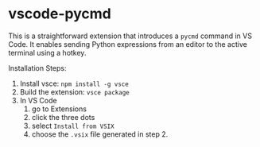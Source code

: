 # vscode-pycmd

This is a straightforward extension that introduces a `pycmd` command in VS Code. It enables sending Python expressions from an editor to the active terminal using a hotkey.

Installation Steps:

1. Install vsce: `npm install -g vsce`
2. Build the extension: `vsce package`
3. In VS Code
   1. go to Extensions
   2. click the three dots
   3. select `Install from VSIX`
   4. choose the `.vsix` file generated in step 2.
